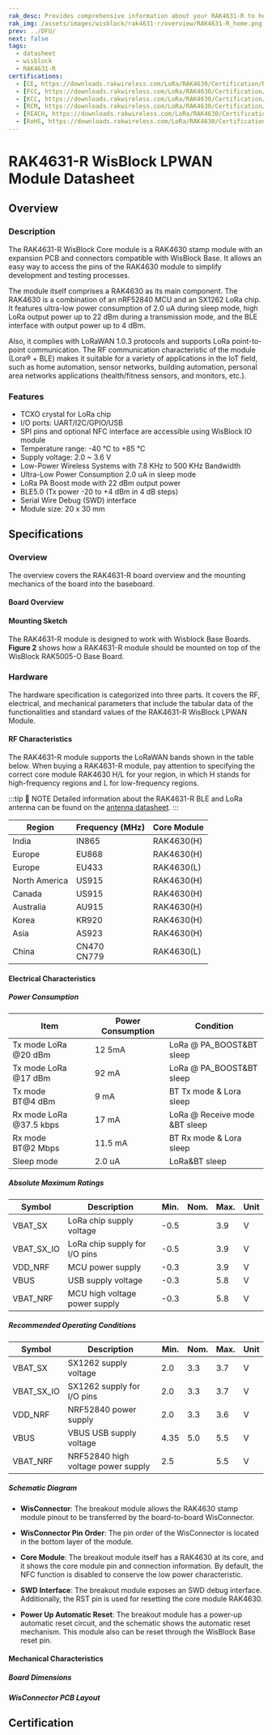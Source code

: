 ```yaml
---
rak_desc: Provides comprehensive information about your RAK4631-R to help you use it. This information includes technical specifications, characteristics, and requirements, and it also discusses the device components.
rak_img: /assets/images/wisblock/rak4631-r/overview/RAK4631-R_home.png
prev: ../DFU/
next: false
tags:
  - datasheet
  - wisblock
  - RAK4631-R
certifications:
  - [CE, https://downloads.rakwireless.com/LoRa/RAK4630/Certification/RAK4630_RAK4631_CE_Certification.zip]
  - [FCC, https://downloads.rakwireless.com/LoRa/RAK4630/Certification/RAK4630_RAK4631_FCC_Certification.zip] 
  - [KCC, https://downloads.rakwireless.com/LoRa/RAK4630/Certification/RAK4630_RAK4631_KC_Certification.pdf]
  - [RCM, https://downloads.rakwireless.com/LoRa/RAK4630/Certification/RAK4630_RCM_Certification.pdf] 
  - [REACH, https://downloads.rakwireless.com/LoRa/RAK4630/Certification/RAK4630_RAK4631_REACH_Report.pdf] 
  - [RoHS, https://downloads.rakwireless.com/LoRa/RAK4630/Certification/RAK4630_RAK4631_RoHS_Report.pdf] 
---
```


# RAK4631-R WisBlock LPWAN Module Datasheet

<!--
<rk-img
  src="/assets/images/wisblock/rak4631/datasheet/overview.jpg"
  width="30%"
  caption="RAK4631 WisBlock LPWAN Module"
/>
-->
## Overview

### Description

The RAK4631-R WisBlock Core module is a RAK4630 stamp module with an expansion PCB and connectors compatible with WisBlock Base. It allows an easy way to access the pins of the RAK4630 module to simplify development and testing processes.

The module itself comprises a RAK4630 as its main component. The RAK4630 is a combination of an nRF52840 MCU and an SX1262 LoRa chip. It features ultra-low power consumption of 2.0&nbsp;uA during sleep mode, high LoRa output power up to 22&nbsp;dBm during a transmission mode, and the BLE interface with output power up to 4&nbsp;dBm.

Also, it complies with LoRaWAN 1.0.3 protocols and supports LoRa point-to-point communication. The RF communication characteristic of the module (Lora® + BLE) makes it suitable for a variety of applications in the IoT field, such as home automation, sensor networks, building automation, personal area networks applications (health/fitness sensors, and monitors, etc.).


### Features

- TCXO crystal for LoRa chip
- I/O ports: UART/I2C/GPIO/USB
- SPI pins and optional NFC interface are accessible using WisBlock IO module
- Temperature range: -40&nbsp;°C to +85&nbsp;°C
- Supply voltage: 2.0 ~ 3.6&nbsp;V
- Low-Power Wireless Systems with 7.8&nbsp;KHz to 500&nbsp;KHz Bandwidth
- Ultra-Low Power Consumption 2.0&nbsp;uA in sleep mode
- LoRa PA Boost mode with 22&nbsp;dBm output power
- BLE5.0 (Tx power -20 to +4&nbsp;dBm in 4&nbsp;dB steps)
- Serial Wire Debug (SWD) interface
- Module size: 20 x 30&nbsp;mm

## Specifications

### Overview

The overview covers the RAK4631-R board overview and the mounting mechanics of the board into the baseboard.

#### Board Overview

<rk-img
  src="/assets/images/wisblock/rak4631/datasheet/rak4631overview.png"
  width="80%"
  caption="RAK4631-R Overview"
/>

<!---
Add these two images when the illustrations are correct already. 

<rk-img
  src="/assets/images/wisblock/rak4631/datasheet/topview.png"
  width="80%"
  caption="RAK4631 Top View"
/>

<rk-img
  src="/assets/images/wisblock/rak4631/datasheet/bottomview.png"
  width="80%"
  caption="RAK4631 Bottom View"
/>
--->

#### Mounting Sketch

The RAK4631-R module is designed to work with Wisblock Base Boards. **Figure 2** shows how a RAK4631-R module should be mounted on top of the WisBlock RAK5005-O Base Board.

<rk-img
  src="/assets/images/wisblock/rak4631/datasheet/mounting-sketch.png"
  width="50%"
  caption="RAK4631-R Mounting Sketch"
/>

### Hardware

The hardware specification is categorized into three parts. It covers the RF, electrical, and mechanical parameters that include the tabular data of the functionalities and standard values of the RAK4631-R WisBlock LPWAN Module.

<!---
Add this image when the top and bottom view illustrations are correct already.

#### Interfaces

<rk-img
  src="/assets/images/wisblock/rak4631/datasheet/rak4631_overview.png"
  width="80%"
  caption="RAK4631 Interfaces"
/>
--->

#### RF Characteristics

The RAK4631-R module supports the LoRaWAN bands shown in the table below. When buying a RAK4631-R module, pay attention to specifying the correct core module RAK4630 H/L for your region, in which H stands for high-frequency regions and L for low-frequency regions.  

:::tip 📝 NOTE
Detailed information about the RAK4631-R BLE and LoRa antenna can be found on the [antenna datasheet](https://downloads.rakwireless.com/LoRa/WisBlock/Accessories/). 
:::

| Region        | Frequency (MHz)  | Core Module |
| ------------- | ---------------- | ----------- |
| India         | IN865            | RAK4630(H)  |
| Europe        | EU868            | RAK4630(H)  |
| Europe        | EU433            | RAK4630(L)  |
| North America | US915            | RAK4630(H)  |
| Canada        | US915            | RAK4630(H)  |
| Australia     | AU915            | RAK4630(H)  |
| Korea         | KR920            | RAK4630(H)  |
| Asia          | AS923            | RAK4630(H)  |
| China         | CN470 <br> CN779 | RAK4630(L)  |

#### Electrical Characteristics

##### Power Consumption

| **Item**                     | **Power Consumption** | **Condition**                 |
| ---------------------------- | --------------------- | ----------------------------- |
| Tx mode LoRa @20&nbsp;dBm    | 12&nbsp;5mA           | LoRa @ PA_BOOST&BT sleep      |
| Tx mode LoRa @17&nbsp;dBm    | 92&nbsp;mA            | LoRa @ PA_BOOST&BT sleep      |
| Tx mode BT@4&nbsp;dBm        | 9&nbsp;mA             | BT Tx mode & Lora sleep       |
| Rx mode LoRa @37.5&nbsp;kbps | 17&nbsp;mA            | LoRa @ Receive mode &BT sleep |
| Rx mode BT@2&nbsp;Mbps       | 11.5&nbsp;mA          | BT Rx mode & Lora sleep       |
| Sleep mode                   | 2.0&nbsp;uA           | LoRa&BT sleep                 |


##### Absolute Maximum Ratings

| **Symbol** | **Description**               | **Min.** | **Nom.** | **Max.** | **Unit** |
| ---------- | ----------------------------- | -------- | -------- | -------- | -------- |
| VBAT_SX    | LoRa chip supply voltage      | -0.5     |          | 3.9      | V        |
| VBAT_SX_IO | LoRa chip supply for I/O pins | -0.5     |          | 3.9      | V        |
| VDD_NRF    | MCU power supply              | -0.3     |          | 3.9      | V        |
| VBUS       | USB supply voltage            | -0.3     |          | 5.8      | V        |
| VBAT_NRF   | MCU high voltage power supply | -0.3     |          | 5.8      | V        |


##### Recommended Operating Conditions

| **Symbol** | **Description**                    | **Min.** | **Nom.** | **Max.** | **Unit** |
| ---------- | ---------------------------------- | -------- | -------- | -------- | -------- |
| VBAT_SX    | SX1262 supply voltage              | 2.0      | 3.3      | 3.7      | V        |
| VBAT_SX_IO | SX1262 supply for I/O pins         | 2.0      | 3.3      | 3.7      | V        |
| VDD_NRF    | NRF52840 power supply              | 2.0      | 3.3      | 3.6      | V        |
| VBUS       | VBUS USB supply voltage            | 4.35     | 5.0      | 5.5      | V        |
| VBAT_NRF   | NRF52840 high voltage power supply | 2.5      |          | 5.5      | V        |

##### Schematic Diagram

<rk-img
  src="/assets/images/wisblock/rak4631/datasheet/schematic.png"
  width="100%"
  caption="RAK4631-R Schematic Diagram"
/>

- **WisConnector**: The breakout module allows the RAK4630 stamp module pinout to be transferred by the board-to-board WisConnector.

- **WisConnector Pin Order**: The pin order of the WisConnector is located in the bottom layer of the module.

- **Core Module**: The breakout module itself has a RAK4630 at its core, and it shows the core module pin and connection information. By default, the NFC function is disabled to conserve the low power characteristic.

- **SWD Interface**: The breakout module exposes an SWD debug interface. Additionally, the RST pin is used for resetting the core module RAK4630.

- **Power Up Automatic Reset**: The breakout module has a power-up automatic reset circuit, and the schematic shows the automatic reset mechanism. This module also can be reset through the WisBlock Base reset pin.


#### Mechanical Characteristics

##### Board Dimensions

<rk-img
  src="/assets/images/wisblock/rak4631/datasheet/board-dimensions.jpg"
  width="35%"
  caption="Mechanical Dimensions"
/>

##### WisConnector PCB Layout

<rk-img
  src="/assets/images/wisblock/rak4631/datasheet/FxxS1003K6M.png"
  width="100%"
  caption="WisConnector PCB footprint and recommendations"
/>

<!--

#### Schematic Diagram

The following section will describe the breakout module schematic. It includes WisConnector, core module, SWD interface, and power-up automatic reset.

##### WisConnector 

The breakout module allows the RAK4630 stamp module’s pinout to be transferred by the board-to-board WisConnector, and Figure 5 shows the definition of this connector.

<rk-img
  src="/assets/images/wisblock/rak4631/datasheet/wisconnector-pin.jpg"
  width="50%"
  caption="WisConnector pin defintion"
/>


| **Pin No.** | **Name** |
| ----------- | -------- |
| 1           | VBAT_1   |
| 2           | VBAT     |
| 3           | GND1     |
| 4           | GND2     |
| 5           | 3V3_1    |
| 6           | 3V3_2    |
| 7           | USB+     |
| 8           | USB-     |
| 9           | VBUS     |
| 10          | SW1      |
| 11          | TXD0     |
| 12          | RXD0     |
| 13          | RESET    |
| 14          | LED1     |
| 15          | LED2     |
| 16          | LED3     |
| 17          | VDD_1    |
| 18          | VDD_2    |
| 19          | I2C1_SDA |
| 20          | I2C1_SCL |
| 21          | AIN0     |
| 22          | AIN1     |
| 23          | BOOT0    |
| 24          | NC       |
| 25          | SPI_CS   |
| 26          | SPI_CLK  |
| 27          | SPI_MISO |
| 28          | SPI_MOSI |
| 29          | IO1      |
| 30          | IO2      |
| 31          | IO3      |
| 32          | IO4      |
| 33          | TXD1     |
| 34          | RXD1     |
| 35          | I2C2_SDA |
| 36          | I2C2_SCL |
| 37          | IO5      |
| 38          | IO6      |
| 39          | GND3     |
| 40          | GND4     |
| F1          | GND5     |
| F2          | GND6     |
| F3          | GND7     |
| F4          | GND8     |


##### WisConnector Pin Order

Figure 6 shows the pin order of the WisConnector, which is located in the bottom layer of the module.

<rk-img
  src="/assets/images/wisblock/rak4631/datasheet/wisconnector-pin-order.png"
  width="25%"
  caption="WisConnector pin order"
/>

##### Core Module
The breakout module itself has a RAK4630 at its core. Figure 7 shows the core module pin and connection information. By default, the NFC function is disabled to conserve the low power characteristic.

<rk-img
  src="/assets/images/wisblock/rak4631/datasheet/core-module-pin.jpg"
  width="75%"
  caption="Core module pin definition"
/>

| **Pin No.** | **Name**        |
| ----------- | --------------- |
| 1           | VBUS            |
| 2           | USB-            |
| 3           | USB+            |
| 4           | P0.13/I2C_SDA   |
| 5           | P0.14/I2C_SCL   |
| 6           | P0.15/UART2_RX  |
| 7           | P0.16/UART2_TX  |
| 8           | P0.17/UART2_DE  |
| 9           | P0.19/UART1_RX  |
| 10          | P0.20/UART1_TX  |
| 11          | P0.21/UART1_DE  |
| 12          | P0.10/NFC2      |
| 13          | P0.09/NFC1      |
| 14          | GND             |
| 15          | RF_BT           |
| 16          | GND             |
| 17          | NRF_RESET       |
| 18          | SWDCLK          |
| 19          | SWDIO           |
| 20          | VBAT_SX         |
| 21          | VBAT_IO_SX      |
| 22          | GND             |
| 23          | P0.24/I2C_SDA_2 |
| 24          | P0.25/I2C_SCL_2 |
| 25          | P1.01/SW1       |
| 26          | P1.02/SW2       |
| 27          | P1.03/LED1      |
| 28          | P1.04/LED2      |
| 29          | P0.03/QSPI_CLK  |
| 30          | P0.02/QSPI_DIO3 |
| 31          | P0.28/QSPI_DIO2 |
| 32          | P0.29/QSPI_DIO1 |
| 33          | P0.30/QSPI_DIO0 |
| 34          | P0.26/QSPI_CS   |
| 35          | GND             |
| 36          | GND             |
| 37          | RF_LoRa         |
| 38          | GND             |
| 39          | P0.31/AIN7      |
| 40          | P0.05/AIN3      |
| 41          | P0.04/AIN2      |
| 42          | GND             |
| 43          | VDD_NRF         |
| 44          | VBAT_NRF        |


##### SWD Interface

The breakout module exposes an SWD debug interface, and Figure 8 shows the connection information. Additionally, the RST pin is used for resetting the core module RAK4630.

<rk-img
  src="/assets/images/wisblock/rak4631/datasheet/swd-interface.jpg"
  width="35%"
  caption="SWD interface"
/>

##### Power up automatic reset

The breakout module has a power-up automatic reset circuit, and Figure 9 shows the automatic reset mechanism. This module also can be reset through the RAK5005-O reset pin.

<rk-img
  src="/assets/images/wisblock/rak4631/datasheet/power-automatic-reset.jpg"
  width="15%"
  caption="Power up automatic reset"
/>


 ##### Flash

The RAK4630 module comprises a flash memory controlled by the SPI interface. The memory size is 8 MB
<rk-img
  src="/assets/images/wisblock/rak4631/datasheet/flash.jpg"
  width="50%"
  caption="Flash Memory"
/> -->

## Certification

<rk-certifications :params="$page.frontmatter.certifications" />


